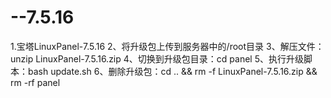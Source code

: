 # --7.5.16
1.宝塔LinuxPanel-7.5.16
2、将升级包上传到服务器中的/root目录
3、解压文件：unzip LinuxPanel-7.5.16.zip
4、切换到升级包目录：cd panel
5、执行升级脚本：bash update.sh
6、删除升级包：cd .. && rm -f LinuxPanel-7.5.16.zip && rm -rf panel
